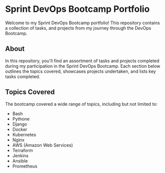 # Sprint DevOps Bootcamp Portfolio

Welcome to my Sprint DevOps Bootcamp portfolio! This repository contains a collection of tasks, and projects from my journey through the DevOps Bootcamp.

## About

In this repository, you'll find an assortment of tasks and projects completed during my participation in the Sprint DevOps Bootcamp. Each section below outlines the topics covered, showcases projects undertaken, and lists key tasks completed.

## Topics Covered

The bootcamp covered a wide range of topics, including but not limited to:

- Bash
- Pythone
- Django
- Docker
- Kubernetes
- Nginx
- AWS (Amazon Web Services)
- Terraform
- Jenkins
- Ansible
- Prometheus






